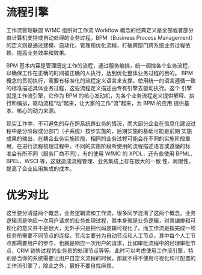 # 流程引擎

工作流管理联盟 WfMC 组织对工作流 Workflow 概念的经典定义是全部或者部分由计算机支持或自动处理的业务过程。BPM（Business Process Management）的定义则是通过建模、自动化、管理和优化流程，打破跨部门跨系统业务过程依赖，提高业务效率和效果。

BPM 基本内容是管理既定工作的流程，通过服务编排，统一调控各个业务流程，以确保工作在正确的时间被正确的人执行，达到优化整体业务过程的目的。 BPM 概念的贯彻执行，需要有标准化的流程定义语言来支撑，使用统一的语言遵循一致的标准描述具体业务过程，这些流程定义描述由专有引擎去驱动执行。这个 引擎就是工作流引擎，它作为 BPM 的核心发动机，为各个业务流程定义提供解释、执行和编排，驱动流程“动“起来，让大家的工作“流”起来，为 BPM 的应用 提供基本、核心的动力来源。

现实工作中，不可避免的存在跨系统跨业务的情况，而大部分企业在信息化建设过程中是分阶段或分部门（子系统）按步实施的，后期实施的基础可能是前期 实施成果的输出，在耦合业务实施阶段，相同的业务过程可能会在不同的实施阶段重用，在进行流程梳理过程中，不同的实施阶段所使用的流程描述语言或遵循的标 准会有所不同（服务厂商不同），有的使用 WfMC 的 XPDL，还有些使用 BPML、BPEL、WSCI 等，这就造成流程管理、业务集成上存在很大的一致 性、局限性，提高了企业应用集成的成本。

# 优劣对比

这里要分清楚两个概念，业务逻辑流和工作流，很多同学混淆了这两个概念。业务逻辑流是响应一次用户请求的业务处理过程，其本身就是业务逻辑，对其编排和可视化的意义并不是很大，无外乎只是把代码逻辑可视化了。而工作流是指完成一项任务所需要不同节点的连接，节点主要分为自动节点和人工节点，其中每个人工节点都需要用户的参与，也就是响应一次用户的请求，比如审批流程中的经理审批节点，CRM 销售过程的业务员的处理节点等等。此时可以考虑使用工作流引擎，特别是当你的系统需要让用户自定义流程的时候，那就不得不使用可视化和可配置的工作流引擎了，除此之外，最好不要自找麻烦。
